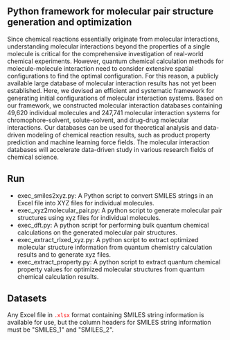 ## Python framework for molecular pair structure generation and optimization

Since chemical reactions essentially originate from molecular interactions, understanding molecular interactions beyond the properties of a single molecule is critical for the comprehensive investigation of real-world chemical experiments. However, quantum chemical calculation methods for molecule-molecule interaction need to consider extensive spatial configurations to find the optimal configuration. For this reason, a publicly available large database of molecular interaction results has not yet been established. Here, we devised an efficient and systematic framework for generating initial configurations of molecular interaction systems. Based on our framework, we constructed molecular interaction databases containing 49,620 individual molecules and 247,741 molecular interaction systems for chromophore-solvent, solute-solvent, and drug-drug molecular interactions. Our databases can be used for theoretical analysis and data-driven modeling of chemical reaction results, such as product property prediction and machine learning force fields. The molecular interaction databases will accelerate data-driven study in various research fields of chemical science.

## Run
- exec_smiles2xyz.py:         A Python script to convert SMILES strings in an Excel file into XYZ files for individual molecules.
- exec_xyz2molecular_pair.py: A python script to generate molecular pair structures using xyz files for individual molecules.
- exec_dft.py:                A python script for performing bulk quantum chemical calculations on the generated molecular pair structures.
- exec_extract_rlxed_xyz.py:  A python script to extract optimized molecular structure information from quantum chemistry calculation results and to generate xyz files.
- exec_extract_property.py:   A python script to extract quantum chemical property values ​​for optimized molecular structures from quantum chemical calculation results.

## Datasets
Any Excel file in <code style=" color: red">.xlsx</code> format containing SMILES string information is available for use, but the column headers for SMILES string information must be "SMILES_1" and "SMILES_2".
